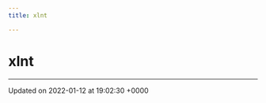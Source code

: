 ```yaml
---
title: xlnt

---
```


# xlnt








-------------------------------

Updated on 2022-01-12 at 19:02:30 +0000